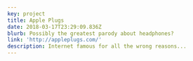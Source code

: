 ```yaml
---
key: project
title: Apple Plugs
date: 2018-03-17T23:29:09.836Z
blurb: Possibly the greatest parody about headphones?
link: 'http://appleplugs.com/'
description: Internet famous for all the wrong reasons...
---
```


